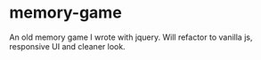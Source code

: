 # memory-game
An old memory game I wrote with jquery. Will refactor to vanilla js, responsive UI and cleaner look.  
